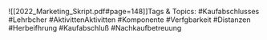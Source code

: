 
![[2022_Marketing_Skript.pdf#page=148]]Tags & Topics:
   #Kaufabschlusses
   #Lehrbcher
   #AktivittenAktivitten
   #Komponente
   #Verfgbarkeit
   #Distanzen
   #Herbeifhrung
   #Kaufabschluß
   #Nachkaufbetreuung